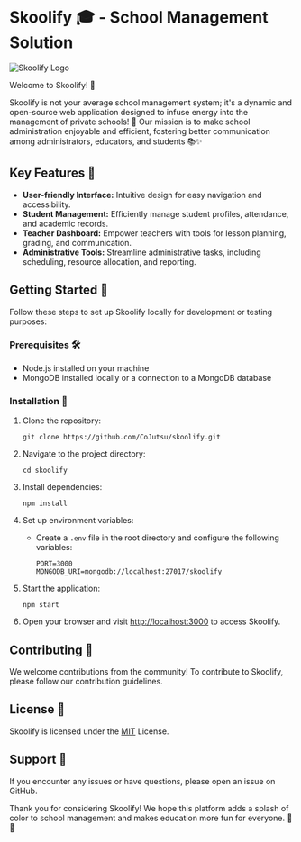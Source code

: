 # Skoolify 🎓 - School Management Solution

![Skoolify Logo](./public/LogoDark.png)

<!-- ![Skoolify Logo](./public/LogoLight.png) -->

Welcome to Skoolify! 🚀

Skoolify is not your average school management system; it's a dynamic and open-source web application designed to infuse energy into the management of private schools! 🌟 Our mission is to make school administration enjoyable and efficient, fostering better communication among administrators, educators, and students 📚✨

## Key Features 🌟

- **User-friendly Interface:** Intuitive design for easy navigation and accessibility.
- **Student Management:** Efficiently manage student profiles, attendance, and academic records.
- **Teacher Dashboard:** Empower teachers with tools for lesson planning, grading, and communication.
- **Administrative Tools:** Streamline administrative tasks, including scheduling, resource allocation, and reporting.

## Getting Started 🚀

Follow these steps to set up Skoolify locally for development or testing purposes:

### Prerequisites 🛠️

- Node.js installed on your machine
- MongoDB installed locally or a connection to a MongoDB database

### Installation 🎉

1. Clone the repository:

   ```
   git clone https://github.com/CoJutsu/skoolify.git
   ```

2. Navigate to the project directory:

   ```
   cd skoolify
   ```

3. Install dependencies:

   ```
   npm install
   ```

4. Set up environment variables:

   - Create a `.env` file in the root directory and configure the following variables:

     ```
     PORT=3000
     MONGODB_URI=mongodb://localhost:27017/skoolify
     ```

5. Start the application:

   ```
   npm start
   ```

6. Open your browser and visit [http://localhost:3000](http://localhost:3000) to access Skoolify.

## Contributing 🤝

We welcome contributions from the community! To contribute to Skoolify, please follow our contribution guidelines.

## License 📝

Skoolify is licensed under the [MIT](LICENSE) License.

## Support 🤔

If you encounter any issues or have questions, please open an issue on GitHub.

Thank you for considering Skoolify! We hope this platform adds a splash of color to school management and makes education more fun for everyone. 🌈✨
